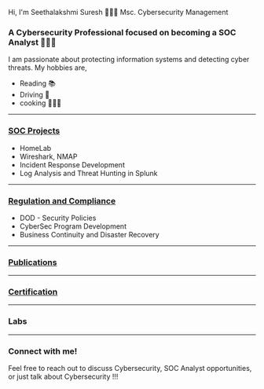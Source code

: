 Hi, I'm Seethalakshmi Suresh 🙋🏻‍♀️ Msc. Cybersecurity Management <br/> 

 
### A Cybersecurity Professional focused on becoming a SOC Analyst  👩🏻‍💻
I am passionate about protecting information systems and detecting cyber threats.  My hobbies are, 
- Reading 📚
- Driving 🚗
- cooking 👩🏻‍🍳
  

---
### [<ins>SOC Projects</ins>](https://github.com/CyberGirl-SS/CyberGirl-SS/tree/main/SOC_Projects)
- HomeLab
- Wireshark, NMAP
- Incident Response Development
- Log Analysis and Threat Hunting in Splunk
---
### [<ins>Regulation and Compliance</ins>](https://github.com/CyberGirl-SS/CyberGirl-SS/tree/main/Regulation_Compliance)
- DOD - Security Policies
- CyberSec Program Development
- Business Continuity and Disaster Recovery
---
### [<ins>Publications</ins>](https://github.com/CyberGirl-SS/CyberGirl-SS/tree/main/Publications)
---
### [<ins>Certification</ins>](https://github.com/CyberGirl-SS/CyberGirl-SS/tree/main/Certifications)
---
### Labs
---

### Connect with me!  
Feel free to reach out to discuss Cybersecurity, SOC Analyst opportunities, or just talk about Cybersecurity !!!  


